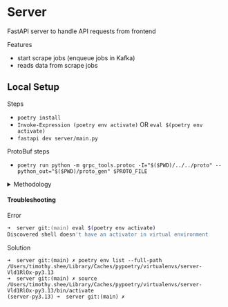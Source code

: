 # Server
FastAPI server to handle API requests from frontend

Features
- start scrape jobs (enqueue jobs in Kafka)
- reads data from scrape jobs

## Local Setup
Steps
- `poetry install`
- `Invoke-Expression (poetry env activate)` OR `eval $(poetry env activate)`
- `fastapi dev server/main.py`

ProtoBuf steps
- `poetry run python -m grpc_tools.protoc -I="$($PWD)/../../proto" --python_out="$($PWD)/proto_gen" $PROTO_FILE`

<details>
<summary>Methodology</summary>

Bootstrap
- `poetry init`
- `poetry add "fastapi[standard]"`
- VSCode - select Python interpreter using path from `poetry env info`
- `Invoke-Expression (poetry env activate)`
- `main.py` - implement FastAPI endpoints
- `fastapi dev main.py` - run dev server

Features
- Kafka read/write
  - `docker-compose.yml`
  - `kafka_client.py`
  - `test_kafka_client.py`
- Kafka with ProtoBuf read/write
  - `kafka_client.py`
  - `test_kafka_client.py`

<details>
<summary>Feature Testing</summary>

KAFKA read/write
```python
#====================
#   KAFKA package
#====================
from server.utils.kafka_client import KafkaAdminClient
from kafka import KafkaAdminClient
admin_client = KafkaAdminClient(
    bootstrap_servers=KAFKA_URL,
    client_id='test'
)
example_topic = "example_topic"
admin_client.create_topics([NewTopic(name=example_topic, num_partitions=1, replication_factor=1)])
admin_client.delete_topics(topics=[example_topic])

from kafka import KafkaProducer
producer = KafkaProducer(bootstrap_servers="localhost:9092")
for _ in range(10):
    producer.send(example_topic, b'some_message_bytes')

from kafka import KafkaConsumer
consumer = KafkaConsumer(
    example_topic,
    bootstrap_servers="localhost:9092",
    auto_offset_reset='earliest',
    enable_auto_commit=True,
    group_id="test-group",
)
messages = []
for message in consumer:
    messages.append((message.key.decode() if message.key else None, message.value.decode()))
    if len(messages) >= 1:
        break
consumer.close()

#=========================
#   KAFKA implementation
#=========================
from server.utils.kafka_client import KafkaClient, KafkaAdminClient
admin_client = KafkaAdminClient()
admin_client.create_default_topics()
admin_client.delete_default_topics()

client = KafkaClient()
client.enqueue_jobs("job1", "do something", ScrapeTopic.API)
client.enqueue_jobs("job2", "do something else", ScrapeTopic.WEBDRIVER)
client.cancel_scrape_job("job2", ScrapeTopic.WEBDRIVER)
```

MINIO read/write
```python
from minio import Minio
from minio.error import S3Error

# Setup MinIO client
client = Minio(
    "localhost:9002",                  # Replace with your MinIO server URL
    access_key="minioadmin",  # Replace with your access key
    secret_key="minioadmin",  # Replace with your secret key
    secure=False                    # False if you're using HTTP
)

bucket_name = "my-bucket"
object_name = "hello.txt"
file_path = "local_hello.txt"

# Ensure bucket exists
if not client.bucket_exists(bucket_name):
    client.make_bucket(bucket_name)

# ✅ Upload (write) a file to MinIO
try:
    client.fput_object(bucket_name, object_name, file_path)
    print(f"File '{file_path}' uploaded to bucket '{bucket_name}' as '{object_name}'.")
except S3Error as err:
    print("Upload error:", err)

# ✅ Download (read) a file from MinIO
try:
    client.fget_object(bucket_name, object_name, "downloaded_" + file_path)
    print(f"File '{object_name}' downloaded from bucket '{bucket_name}'.")
except S3Error as err:
    print("Download error:", err)
```

Redis read/write
```python
from server.utils.redis_client import RedisClient

client = RedisClient()

# QUEUE
task = {"task_id": "abc123", "url": "https://example.com"}
client.enqueue("my:queue", task)
print("Dequeued:", client.dequeue("my:queue"))

# SORTED SET
result = {"task_id": "abc123", "result": "s3://mybucket/result.json"}
client.zadd("my:results", result)
print("Recent results:", client.zrange("my:results", 0, 5, desc=True))

# STREAM
client.stream_create_consumer_group("my:stream", "workers")
client.stream_add("my:stream", {"task_id": "xyz456", "url": "https://stream.com"})
message = client.stream_read("my:stream", "workers", "worker-1")
if message:
    msg_id, data = message
    print("Stream task:", data)
    client.stream_ack("my:stream", "workers", msg_id)
```

FastAPI `/scrape`
- run infrastructure (`docker compose up`) AND run server (`fastapi dev server/main.py`)
- send request via REST client
  - `localhost:8000`
  - body
    ```json
    {
        "url": "https://jsonplaceholder.typicode.com/todos/1",
        "method": "GET",
        "headers": {},
        "params": {},
        "body": "",
        "scrape_type": "API"
    }
    ```

</details>

</details>

#### Troubleshooting
Error
```zsh
➜  server git:(main) eval $(poetry env activate)
Discovered shell doesn't have an activator in virtual environment
```
Solution
```
➜  server git:(main) ✗ poetry env list --full-path
/Users/timothy.shee/Library/Caches/pypoetry/virtualenvs/server-Vld1RlOx-py3.13
➜  server git:(main) ✗ source /Users/timothy.shee/Library/Caches/pypoetry/virtualenvs/server-Vld1RlOx-py3.13/bin/activate
(server-py3.13) ➜  server git:(main) ✗
```